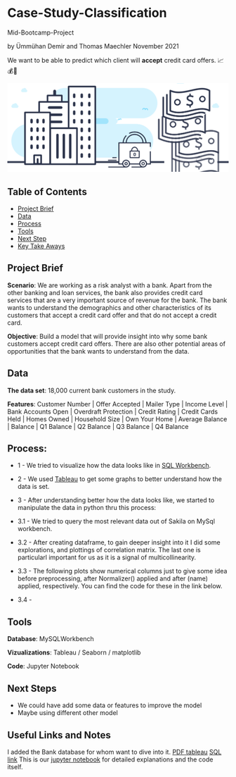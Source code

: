 # Case-Study-Classification

Mid-Bootcamp-Project

by Ümmühan Demir and Thomas Maechler November 2021

We want to be able to predict which client will **accept** credit card offers. 📈💰💸

![Picture](banking-project.jpeg)





## Table of Contents


- [Project Brief](https://github.com/thomasmaechler/Case-Study-Classification#Project-Brief)
- [Data](https://github.com/thomasmaechler/Case-Study-Classification#Data)
- [Process](https://github.com/thomasmaechler/Case-Study-Classification#Process)
- [Tools](https://github.com/thomasmaechler/Case-Study-Classification#Tools)
- [Next Step](https://github.com/thomasmaechler/Case-Study-Classification#Tools)
- [Key Take Aways](https://github.com/thomasmaechler/Case-Study-Classification#Key-Take-Aways)



## Project Brief


**Scenario**: We are working as a risk analyst with a bank. Apart from the other banking and loan services, the bank also provides credit card services that are a very important source of revenue for the bank. The bank wants to understand the demographics and other characteristics of its customers that accept a credit card offer and that do not accept a credit card.


**Objective**: Build a model that will provide insight into why some bank customers accept credit card offers. There are also other potential areas of opportunities that the bank wants to understand from the data.



## Data 


**The data set**: 18,000 current bank customers in the study. 

**Features**: Customer Number | Offer Accepted | Mailer Type | Income Level | Bank Accounts Open | Overdraft Protection | Credit Rating  | Credit Cards Held | Homes Owned | Household Size | Own Your Home | Average Balance | Balance | Q1 Balance | Q2 Balance | Q3 Balance | Q4 Balance




## Process: 


- 1 - We tried to visualize how the data looks like in [SQL Workbench](url).

- 2 - We used [Tableau](url) to get some graphs to better understand how the data is set. 

- 3 - After understanding better how the data looks like, we started to manipulate the data in python thru this process: 



- 3.1 - We tried to query the most relevant data out of Sakila on MySql workbench.

- 3.2 - After creating dataframe, to gain deeper insight into it I did some explorations, and plottings of correlation matrix. The last one is particularl  important for us as it is a signal of multicollinearity.

- 3.3 - The following plots show numerical columns just to give some idea before preprocessing, after Normalizer() applied and after (name) applied, respectively. You can find the code for these in the link below.

- 3.4 -


  
## Tools 


**Database**: MySQLWorkbench 

**Vizualizations**: Tableau / Seaborn / matplotlib

**Code**: Jupyter Notebook


## Next Steps


- We could have add some data or features to improve the model
- Maybe using different other model 



## Useful Links and Notes

I added the Bank database for whom want to dive into it.
[PDF tableau](url)
[SQL link](url)
This is our [jupyter notebook](url) for detailed explanations and the code itself.
